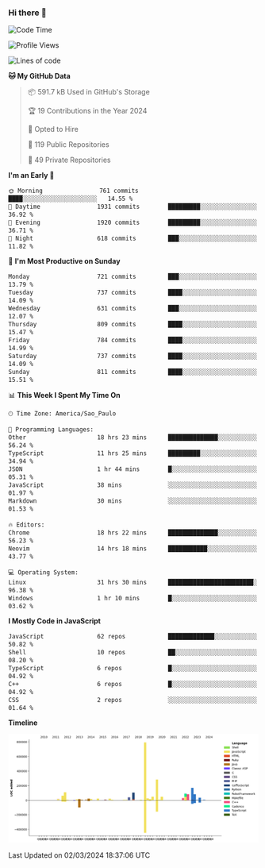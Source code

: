 ### Hi there 👋

<!--START_SECTION:waka-->
![Code Time](http://img.shields.io/badge/Code%20Time-5%2C704%20hrs%203%20mins-blue)

![Profile Views](http://img.shields.io/badge/Profile%20Views-1-blue)

![Lines of code](https://img.shields.io/badge/From%20Hello%20World%20I%27ve%20Written-2.2%20million%20lines%20of%20code-blue)

**🐱 My GitHub Data** 

> 📦 591.7 kB Used in GitHub's Storage 
 > 
> 🏆 19 Contributions in the Year 2024
 > 
> 💼 Opted to Hire
 > 
> 📜 119 Public Repositories 
 > 
> 🔑 49 Private Repositories 
 > 
**I'm an Early 🐤** 

```text
🌞 Morning                761 commits         ████░░░░░░░░░░░░░░░░░░░░░   14.55 % 
🌆 Daytime                1931 commits        █████████░░░░░░░░░░░░░░░░   36.92 % 
🌃 Evening                1920 commits        █████████░░░░░░░░░░░░░░░░   36.71 % 
🌙 Night                  618 commits         ███░░░░░░░░░░░░░░░░░░░░░░   11.82 % 
```
📅 **I'm Most Productive on Sunday** 

```text
Monday                   721 commits         ███░░░░░░░░░░░░░░░░░░░░░░   13.79 % 
Tuesday                  737 commits         ████░░░░░░░░░░░░░░░░░░░░░   14.09 % 
Wednesday                631 commits         ███░░░░░░░░░░░░░░░░░░░░░░   12.07 % 
Thursday                 809 commits         ████░░░░░░░░░░░░░░░░░░░░░   15.47 % 
Friday                   784 commits         ████░░░░░░░░░░░░░░░░░░░░░   14.99 % 
Saturday                 737 commits         ████░░░░░░░░░░░░░░░░░░░░░   14.09 % 
Sunday                   811 commits         ████░░░░░░░░░░░░░░░░░░░░░   15.51 % 
```


📊 **This Week I Spent My Time On** 

```text
🕑︎ Time Zone: America/Sao_Paulo

💬 Programming Languages: 
Other                    18 hrs 23 mins      ██████████████░░░░░░░░░░░   56.24 % 
TypeScript               11 hrs 25 mins      █████████░░░░░░░░░░░░░░░░   34.94 % 
JSON                     1 hr 44 mins        █░░░░░░░░░░░░░░░░░░░░░░░░   05.31 % 
JavaScript               38 mins             ░░░░░░░░░░░░░░░░░░░░░░░░░   01.97 % 
Markdown                 30 mins             ░░░░░░░░░░░░░░░░░░░░░░░░░   01.53 % 

🔥 Editors: 
Chrome                   18 hrs 22 mins      ██████████████░░░░░░░░░░░   56.23 % 
Neovim                   14 hrs 18 mins      ███████████░░░░░░░░░░░░░░   43.77 % 

💻 Operating System: 
Linux                    31 hrs 30 mins      ████████████████████████░   96.38 % 
Windows                  1 hr 10 mins        █░░░░░░░░░░░░░░░░░░░░░░░░   03.62 % 
```

**I Mostly Code in JavaScript** 

```text
JavaScript               62 repos            █████████████░░░░░░░░░░░░   50.82 % 
Shell                    10 repos            ██░░░░░░░░░░░░░░░░░░░░░░░   08.20 % 
TypeScript               6 repos             █░░░░░░░░░░░░░░░░░░░░░░░░   04.92 % 
C++                      6 repos             █░░░░░░░░░░░░░░░░░░░░░░░░   04.92 % 
CSS                      2 repos             ░░░░░░░░░░░░░░░░░░░░░░░░░   01.64 % 
```



**Timeline**

![Lines of Code chart](https://raw.githubusercontent.com/jampow/jampow/master/assets/bar_graph.png)


 Last Updated on 02/03/2024 18:37:06 UTC
<!--END_SECTION:waka-->
